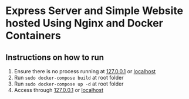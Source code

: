# Express Server and Simple Website hosted Using Nginx and Docker Containers

## Instructions on how to run

1. Ensure there is no process running at [127.0.0.1](http://127.0.0.1) or [localhost](http://localhost)
1. Run `sudo docker-compose build` at root folder
2. Run `sudo docker-compose up -d` at root folder
3. Access through [127.0.0.1](http://127.0.0.1) or [localhost](http://localhost)
